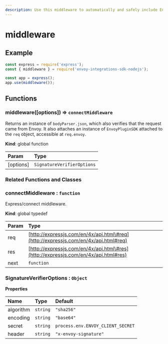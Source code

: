 ```yaml
---
description: Use this middleware to automatically and safely include Envoy in your plugin.
---
```


# middleware

## Example

```javascript
const express = require('express');
const { middleware } = require('envoy-integrations-sdk-nodejs');

const app = express();
app.use(middleware());
```

## Functions

### middleware\(\[options\]\) ⇒ `connectMiddleware`

Returns an instance of `bodyParser.json`, which also verifies that the request came from Envoy. It also attaches an instance of `EnvoyPluginSDK` attached to the `req` object, accessible at `req.envoy`.

**Kind**: global function

| Param | Type |
| :--- | :--- |
| \[options\] | `SignatureVerifierOptions` |

### Related Functions and Classes

### connectMiddleware : `function`

Express/connect middleware.

**Kind**: global typedef

| Param | Type |
| :--- | :--- |
| req | [http://expressjs.com/en/4x/api.html\#req](http://expressjs.com/en/4x/api.html#req) |
| res | [http://expressjs.com/en/4x/api.html\#res](http://expressjs.com/en/4x/api.html#res) |
| next | `function` |

### SignatureVerifierOptions : `Object`

**Properties**

| Name | Type | Default |
| :--- | :--- | :--- |
| algorithm | `string` | `"sha256"` |
| encoding | `string` | `"base64"` |
| secret | `string` | `process.env.ENVOY_CLIENT_SECRET` |
| header | `string` | `"x-envoy-signature"` |


